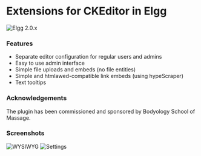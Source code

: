 Extensions for CKEditor in Elgg
===============================
![Elgg 2.0.x](https://img.shields.io/badge/Elgg-2.0.x-yellowgreen.svg)

### Features

* Separate editor configuration for regular users and admins
* Easy to use admin interface
* Simple file uploads and embeds (no file entities)
* Simple and htmlawed-compatible link embeds (using hypeScraper)
* Text tooltips

### Acknowledgements

The plugin has been commissioned and sponsored by Bodyology School of Massage.


### Screenshots

![WYSIWYG](https://raw.github.com/hypeJunction/ckeditor_addons/master/screenshots/ckeditor.png "WYSIWYG")
![Settings](https://raw.github.com/hypeJunction/ckeditor_addons/master/screenshots/config.png "Plugin settings")